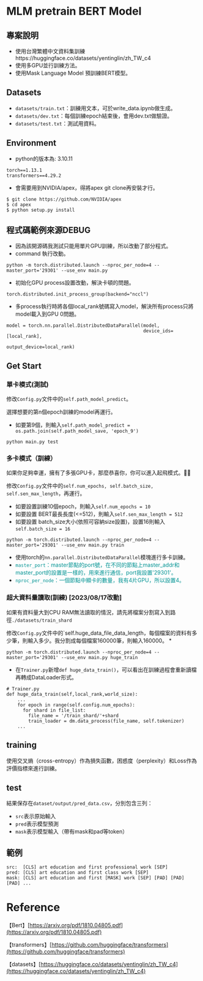 # MLM pretrain BERT Model
## 專案說明

* 使用台灣繁體中文資料集訓練https://huggingface.co/datasets/yentinglin/zh_TW_c4
* 使用多GPU並行訓練方法。
* 使用Mask Language Model 預訓練BERT模型。

## Datasets
* `datasets/train.txt`：訓練用文本，可於write_data.ipynb做生成。
* `datasets/dev.txt`：每個訓練epoch結束後，會用dev.txt做驗證。
* `datasets/test.txt`：測試用資料。

## Environment
* python的版本為: 3.10.11
```
torch==1.13.1
transformers==4.29.2
```
* 會需要用到NVIDIA/apex，得將apex git clone再安裝才行。
```
$ git clone https://github.com/NVIDIA/apex
$ cd apex
$ python setup.py install
```
## 程式碼範例來源DEBUG
* 因為該開源碼我測試只能用單片GPU訓練，所以改動了部分程式。
* command 執行改動。
```
python -m torch.distributed.launch --nproc_per_node=4 --master_port='29301' --use_env main.py
```
* 初始化GPU process設置改動，解決卡頓的問題。
```
torch.distributed.init_process_group(backend="nccl")
```
* 多process執行時將各個local_rank號碼寫入model，解決所有process只將model載入到GPU 0問題。
```
model = torch.nn.parallel.DistributedDataParallel(model,
                                                  device_ids=[local_rank],
                                                  output_device=local_rank)
```

## Get Start

### 單卡模式(測試)

修改`Config.py`文件中的`self.path_model_predict`。

選擇想要的第n個epoch訓練的model再運行。
* 如要第9個，則輸入`self.path_model_predict = os.path.join(self.path_model_save, 'epoch_9')`
```
python main.py test
```

### 多卡模式（訓練）
如果你足夠幸運，擁有了多張GPU卡，那麼恭喜你，你可以進入起飛模式。🚀🚀

修改`Config.py`文件中的`self.num_epochs, self.batch_size, self.sen_max_length`，再運行。

* 如要設置訓練10個epoch，則輸入`self.num_epochs = 10`
* 如要設置 BERT最長長度(<=512)，則輸入`self.sen_max_length = 512`
* 如要設置 batch_size大小(依照可容納size設置)，設置16則輸入`self.batch_size = 16`
```
python -m torch.distributed.launch --nproc_per_node=4 --master_port='29301' --use_env main.py train
```

* 使用torch的`nn.parallel.DistributedDataParallel`模塊進行多卡訓練。
* <font color=#009393>`master_port`：master節點的port號，在不同的節點上master_addr和master_port的設置是一樣的，用來進行通信，port我設置'29301'。</font>
* <font color=#009393>`nproc_per_node`：一個節點中顯卡的數量，我有4片GPU，所以設置4。 </font>

### 超大資料量讀取(訓練) [2023/08/17改動]
如果有資料量大到CPU RAM無法讀取的情況，請先將檔案分割寫入到路徑`./datasets/train_shard`

修改`Config.py`文件中的`self.huge_data_file_data_length，每個檔案的資料有多少筆，則輸入多少。我分割成每個檔案160000筆，則輸入160000。
* 
```
python -m torch.distributed.launch --nproc_per_node=4 --master_port='29301' --use_env main.py huge_train
```

* 在`Trainer.py`新增`def huge_data_train()`，可以看出在訓練過程會重新讀檔再轉成DataLoader形式。
```
# Trainer.py
def huge_data_train(self,local_rank,world_size):
    ...
    for epoch in range(self.config.num_epochs):
      for shard in file_list:
        file_name = '/train_shard/'+shard
        train_loader = dm.data_process(file_name, self.tokenizer)
    ...
```

## training
使用交叉熵（cross-entropy）作為損失函數，困惑度（perplexity）和Loss作為評價指標來進行訓練。

## test
結果保存在`dataset/output/pred_data.csv`，分別包含三列：
- `src`表示原始輸入
- `pred`表示模型預測
- `mask`表示模型輸入（帶有mask和pad等token）

## 範例

```
src:  [CLS] art education and first professional work [SEP]
pred: [CLS] art education and first class work [SEP]
mask: [CLS] art education and first [MASK] work [SEP] [PAD] [PAD] [PAD] ...
```


# Reference

【Bert】[https://arxiv.org/pdf/1810.04805.pdf](https://arxiv.org/pdf/1810.04805.pdf)

【transformers】[https://github.com/huggingface/transformers](https://github.com/huggingface/transformers)

【datasets】[https://huggingface.co/datasets/yentinglin/zh_TW_c4](https://huggingface.co/datasets/yentinglin/zh_TW_c4)




